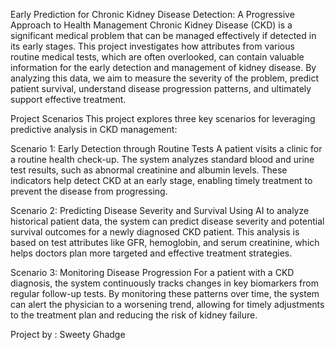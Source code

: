 Early Prediction for Chronic Kidney Disease Detection: A Progressive Approach to Health Management
Chronic Kidney Disease (CKD) is a significant medical problem that can be managed effectively if detected in its early stages. This project investigates how attributes from various routine medical tests, which are often overlooked, can contain valuable information for the early detection and management of kidney disease. By analyzing this data, we aim to measure the severity of the problem, predict patient survival, understand disease progression patterns, and ultimately support effective treatment.

Project Scenarios
This project explores three key scenarios for leveraging predictive analysis in CKD management:

Scenario 1: Early Detection through Routine Tests
A patient visits a clinic for a routine health check-up. The system analyzes standard blood and urine test results, such as abnormal creatinine and albumin levels. These indicators help detect CKD at an early stage, enabling timely treatment to prevent the disease from progressing.

Scenario 2: Predicting Disease Severity and Survival
Using AI to analyze historical patient data, the system can predict disease severity and potential survival outcomes for a newly diagnosed CKD patient. This analysis is based on test attributes like GFR, hemoglobin, and serum creatinine, which helps doctors plan more targeted and effective treatment strategies.

Scenario 3: Monitoring Disease Progression
For a patient with a CKD diagnosis, the system continuously tracks changes in key biomarkers from regular follow-up tests. By monitoring these patterns over time, the system can alert the physician to a worsening trend, allowing for timely adjustments to the treatment plan and reducing the risk of kidney failure.


Project by : Sweety Ghadge
